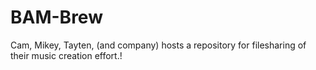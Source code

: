 # BAM-Brew
 Cam, Mikey, Tayten, (and company) hosts a repository for filesharing of their music creation effort.!
